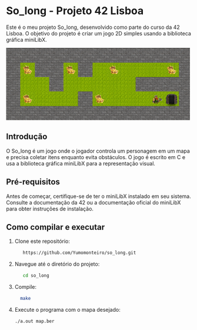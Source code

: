 # So_long - Projeto 42 Lisboa

Este é o meu projeto So_long, desenvolvido como parte do curso da 42 Lisboa. O objetivo do projeto é criar um jogo 2D simples usando a biblioteca gráfica miniLibX.



![So_long](https://github.com/Yumomonteiro/so_long/blob/main/images/jogo.png?raw=true)


## Introdução

O So_long é um jogo onde o jogador controla um personagem em um mapa e precisa coletar itens enquanto evita obstáculos. O jogo é escrito em C e usa a biblioteca gráfica miniLibX para a representação visual.

## Pré-requisitos

Antes de começar, certifique-se de ter o miniLibX instalado em seu sistema. Consulte a documentação da 42 ou a documentação oficial do miniLibX para obter instruções de instalação.

## Como compilar e executar

1. Clone este repositório:

   ```bash
      https://github.com/Yumomonteiro/so_long.git

2. Navegue até o diretório do projeto:

   ```bash
      cd so_long

3. Compile:

    ```bash
      make 

5. Execute o programa com o mapa desejado:

    ```bash
    ./a.out map.ber
    



  

